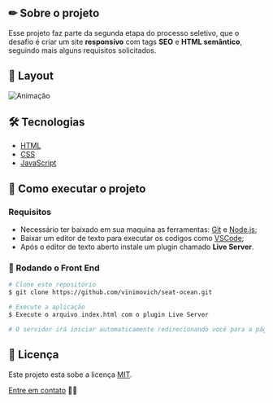 ## ✏ Sobre o projeto
Esse projeto faz parte da segunda etapa do processo seletivo, que o desafio é criar um site **responsivo** com tags **SEO** e **HTML semântico**, seguindo mais alguns requisitos solicitados.

## 🎨 Layout
![Animação](https://user-images.githubusercontent.com/61718764/163426878-97baaeda-d9af-4efb-aed8-d0e7ae32e322.gif)


## 🛠 Tecnologias
- [HTML](https://www.w3schools.com/html/)
- [CSS](https://www.w3schools.com/css/default.asp)
- [JavaScript](https://www.w3schools.com/js/)

## 🚀 Como executar o projeto
### Requisitos
- Necessário ter baixado em sua maquina as ferramentas: [Git](https://nodejs.org/en/) e [Node.js](https://nodejs.org/en/);
- Baixar um editor de texto para executar os codigos como [VSCode](https://code.visualstudio.com/);
- Após o editor de texto aberto instale um plugin chamado **Live Server**.

### 🎲 Rodando o Front End
```bash
# Clone este repositório
$ git clone https://github.com/vinimovich/seat-ocean.git

# Execute a aplicação
$ Execute o arquivo index.html com o plugin Live Server

# O servidor irá iniciar automaticamente redirecionando você para a página.
```

## 📝 Licença
Este projeto esta sobe a licença [MIT]().

[Entre em contato](https://www.linkedin.com/in/vinimovich/) 👋🏽
